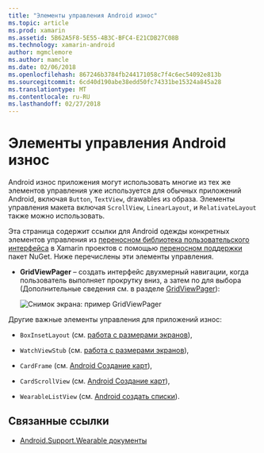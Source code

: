 ```yaml
---
title: "Элементы управления Android износ"
ms.topic: article
ms.prod: xamarin
ms.assetid: 5B62A5F8-5E55-4B3C-BFC4-E21CDB27C08B
ms.technology: xamarin-android
author: mgmclemore
ms.author: mamcle
ms.date: 02/06/2018
ms.openlocfilehash: 867246b3784fb244171058c7f4c6ec54092e813b
ms.sourcegitcommit: 6cd40d190abe38edd50fc74331be15324a845a28
ms.translationtype: MT
ms.contentlocale: ru-RU
ms.lasthandoff: 02/27/2018
---
```

# <a name="android-wear-controls"></a>Элементы управления Android износ

Android износ приложения могут использовать многие из тех же элементов управления уже используется для обычных приложений Android, включая `Button`, `TextView`, drawables из образа. Элементы управления макета включая `ScrollView`, `LinearLayout`, и `RelativateLayout` также можно использовать.

Эта страница содержит ссылки для Android одежды конкретных элементов управления из [переносном библиотека пользовательского интерфейса](https://developer.android.com/training/wearables/apps/layouts.html#UiLibrary) в Xamarin проектов с помощью [переносном поддержки](http://www.nuget.org/packages/Xamarin.Android.Wear/) пакет NuGet. Ниже перечислены эти элементы управления.

-   **GridViewPager** &ndash; создать интерфейс двухмерный навигации, когда пользователь выполняет прокрутку вниз, а затем по для выбора (Дополнительные сведения см. в разделе [GridViewPager](~/android/wear/user-interface/controls/gridviewpager.md)):

    ![Снимок экрана: пример GridViewPager](images/gridviewpager.png)

Другие важные элементы управления для приложений износ:

* `BoxInsetLayout` (см. [работа с размерами экранов](~/android/wear/screen-sizes.md)),

* `WatchViewStub` (см. [работа с размерами экранов](~/android/wear/screen-sizes.md)),

* `CardFrame` (см. [Android Создание карт](https://developer.android.com/training/wearables/ui/cards.html)),

* `CardScrollView` (см. [Android Создание карт](https://developer.android.com/training/wearables/ui/cards.html)),

* `WearableListView` (см. [Android создать списки](https://developer.android.com/training/wearables/ui/lists.html)).


## <a name="related-links"></a>Связанные ссылки

- [Android.Support.Wearable документы](https://developer.android.com/reference/android/support/wearable/view/package-summary.html)
